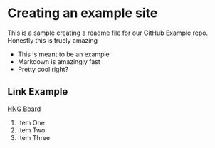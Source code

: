 # Creating an example site

This is a sample creating a readme file for our GitHub Example repo.
Honestly this is truely amazing

* This is meant to be an example
* Markdown is amazingly fast
* Pretty cool right?

## Link Example
[HNG Board](https://board.hng.tech/#/user/task/2)

1. Item One
2. Item Two
3. Item Three